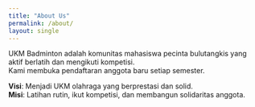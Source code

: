 ```yaml
---
title: "About Us"
permalink: /about/
layout: single
---
```


UKM Badminton adalah komunitas mahasiswa pecinta bulutangkis yang aktif berlatih dan mengikuti kompetisi.  
Kami membuka pendaftaran anggota baru setiap semester.

**Visi**: Menjadi UKM olahraga yang berprestasi dan solid.  
**Misi**: Latihan rutin, ikut kompetisi, dan membangun solidaritas anggota.

